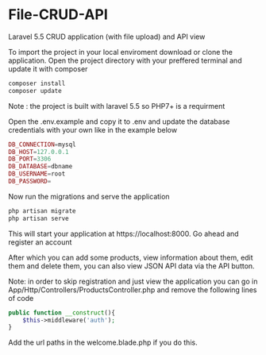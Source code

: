 # File-CRUD-API
Laravel 5.5 CRUD application (with file upload) and API view

To import the project in your local enviroment download or clone the application. Open the project directory with your preffered terminal and update it with composer
```bash
composer install
composer update
```
Note : the project is built with laravel 5.5 so PHP7+ is a requirment

Open the .env.example and copy it to .env and update the database credentials with your own like in the example below

```php
DB_CONNECTION=mysql
DB_HOST=127.0.0.1
DB_PORT=3306
DB_DATABASE=dbname
DB_USERNAME=root
DB_PASSWORD=
```

Now run the migrations and serve the application 

```bash
php artisan migrate
php artisan serve
```
This will start your application at https://localhost:8000. Go ahead and register an account

After which you can add some products, view information about them, edit them and delete them, you can also view JSON API data via the API button.

Note: in order to skip registration and just view the application you can go in App/Http/Controllers/ProductsController.php and remove the following lines of code
```php
public function __construct(){
    $this->middleware('auth');
}
```
Add the url paths in the welcome.blade.php if you do this.
